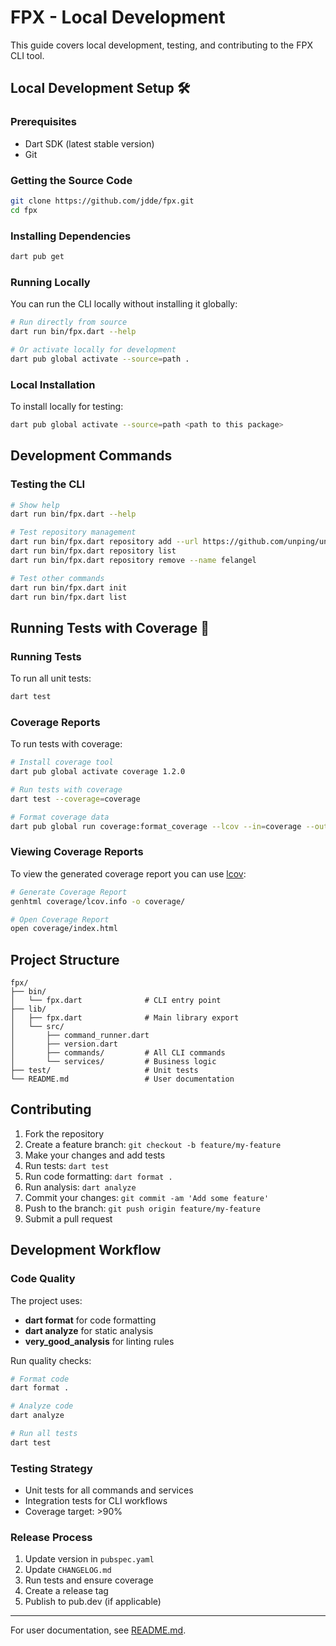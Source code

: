 # FPX - Local Development

This guide covers local development, testing, and contributing to the FPX CLI tool.

## Local Development Setup 🛠️

### Prerequisites

- Dart SDK (latest stable version)
- Git

### Getting the Source Code

```sh
git clone https://github.com/jdde/fpx.git
cd fpx
```

### Installing Dependencies

```sh
dart pub get
```

### Running Locally

You can run the CLI locally without installing it globally:

```sh
# Run directly from source
dart run bin/fpx.dart --help

# Or activate locally for development
dart pub global activate --source=path .
```

### Local Installation

To install locally for testing:

```sh
dart pub global activate --source=path <path to this package>
```

## Development Commands

### Testing the CLI

```sh
# Show help
dart run bin/fpx.dart --help

# Test repository management
dart run bin/fpx.dart repository add --url https://github.com/unping/unping-ui
dart run bin/fpx.dart repository list
dart run bin/fpx.dart repository remove --name felangel

# Test other commands
dart run bin/fpx.dart init
dart run bin/fpx.dart list
```

## Running Tests with Coverage 🧪

### Running Tests

To run all unit tests:

```sh
dart test
```

### Coverage Reports

To run tests with coverage:

```sh
# Install coverage tool
dart pub global activate coverage 1.2.0

# Run tests with coverage
dart test --coverage=coverage

# Format coverage data
dart pub global run coverage:format_coverage --lcov --in=coverage --out=coverage/lcov.info
```

### Viewing Coverage Reports

To view the generated coverage report you can use [lcov](https://github.com/linux-test-project/lcov):

```sh
# Generate Coverage Report
genhtml coverage/lcov.info -o coverage/

# Open Coverage Report
open coverage/index.html
```

## Project Structure

```
fpx/
├── bin/
│   └── fpx.dart              # CLI entry point
├── lib/
│   ├── fpx.dart              # Main library export
│   └── src/
│       ├── command_runner.dart
│       ├── version.dart
│       ├── commands/         # All CLI commands
│       └── services/         # Business logic
├── test/                     # Unit tests
└── README.md                 # User documentation
```

## Contributing

1. Fork the repository
2. Create a feature branch: `git checkout -b feature/my-feature`
3. Make your changes and add tests
4. Run tests: `dart test`
5. Run code formatting: `dart format .`
6. Run analysis: `dart analyze`
7. Commit your changes: `git commit -am 'Add some feature'`
8. Push to the branch: `git push origin feature/my-feature`
9. Submit a pull request

## Development Workflow

### Code Quality

The project uses:
- **dart format** for code formatting
- **dart analyze** for static analysis
- **very_good_analysis** for linting rules

Run quality checks:

```sh
# Format code
dart format .

# Analyze code
dart analyze

# Run all tests
dart test
```

### Testing Strategy

- Unit tests for all commands and services
- Integration tests for CLI workflows
- Coverage target: >90%

### Release Process

1. Update version in `pubspec.yaml`
2. Update `CHANGELOG.md`
3. Run tests and ensure coverage
4. Create a release tag
5. Publish to pub.dev (if applicable)

---

For user documentation, see [README.md](README.md).
